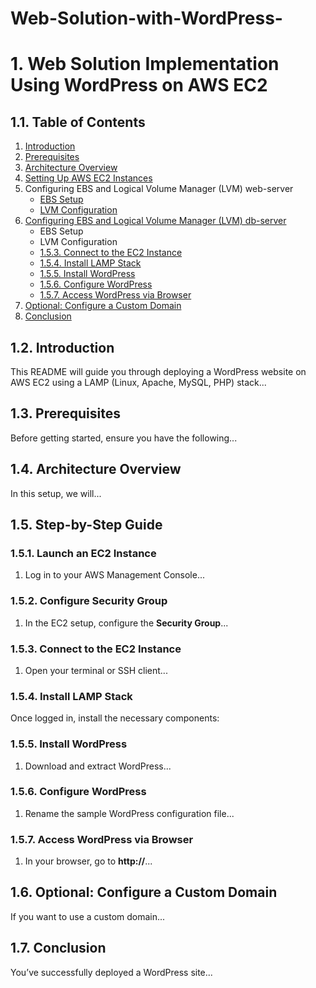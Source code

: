 # Web-Solution-with-WordPress-




# 1. Web Solution Implementation Using WordPress on AWS EC2

## 1.1. Table of Contents
1. [Introduction](#1-2-introduction)
2. [Prerequisites](#1-3-prerequisites)
3. [Architecture Overview](#1-4-architecture-overview)
4. [Setting Up AWS EC2 Instances](#1-5-step-by-step-guide)
5. Configuring EBS and Logical Volume Manager (LVM) web-server
    - [EBS Setup](#1-5-1-launch-an-ec2-instance)
    - [LVM Configuration](#1-5-2-configure-security-group)
6. [Configuring EBS and Logical Volume Manager (LVM) db-server](#1-5-step-by-step-guide)
    - EBS Setup
    - LVM Configuration
    - [1.5.3. Connect to the EC2 Instance](#1-5-3-connect-to-the-ec2-instance)
    - [1.5.4. Install LAMP Stack](#1-5-4-install-lamp-stack)
    - [1.5.5. Install WordPress](#1-5-5-install-wordpress)
    - [1.5.6. Configure WordPress](#1-5-6-configure-wordpress)
    - [1.5.7. Access WordPress via Browser](#1-5-7-access-wordpress-via-browser)
6. [Optional: Configure a Custom Domain](#1-6-optional-configure-a-custom-domain)
7. [Conclusion](#1-7-conclusion)

## 1.2. Introduction
This README will guide you through deploying a WordPress website on AWS EC2 using a LAMP (Linux, Apache, MySQL, PHP) stack...

## 1.3. Prerequisites
Before getting started, ensure you have the following...

## 1.4. Architecture Overview
In this setup, we will...

## 1.5. Step-by-Step Guide

### 1.5.1. Launch an EC2 Instance
1. Log in to your AWS Management Console...

### 1.5.2. Configure Security Group
1. In the EC2 setup, configure the **Security Group**...

### 1.5.3. Connect to the EC2 Instance
1. Open your terminal or SSH client...

### 1.5.4. Install LAMP Stack
Once logged in, install the necessary components:

### 1.5.5. Install WordPress
1. Download and extract WordPress...

### 1.5.6. Configure WordPress
1. Rename the sample WordPress configuration file...

### 1.5.7. Access WordPress via Browser
1. In your browser, go to **http://<your-ec2-public-ip>**...

## 1.6. Optional: Configure a Custom Domain
If you want to use a custom domain...

## 1.7. Conclusion
You’ve successfully deployed a WordPress site...
